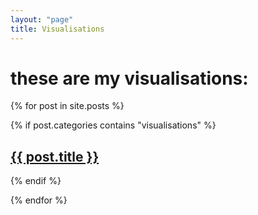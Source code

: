 ```yaml
---
layout: "page"
title: Visualisations
---
```


<h1> these are my visualisations: </h1>

{% for post in site.posts  %}

{% if post.categories contains "visualisations" %}

<h2> <a href= "{{ post.url }}" > {{ post.title }}</a> </h2> 

{% endif %}

{% endfor %}